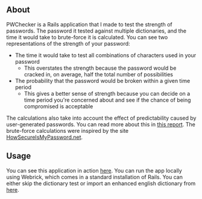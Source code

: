 About
-----

PWChecker is a Rails application that I made to test the strength of passwords. The password it tested against multiple dictionaries, and the time it would take to brute-force it is calculated. You can see two representations of the strength of your password:

- The time it would take to test all combinations of characters used in your password
	* This overstates the strength because the password would be cracked in, on average, half the total number of possibilities
- The probability that the password would be broken within a given time period
	* This gives a better sense of strength because you can decide on a time period you're concerned about and see if the chance of being compromised is acceptable
	
The calculations also take into account the effect of predictability caused by user-generated passwords. You can read more about this in [this report][1]. The brute-force calculations were inspired by the site [HowSecureIsMyPassword.net][4]. 

Usage
-----

You can see this application in action [here][2]. You can run the app locally using Webrick, which comes in a standard installation of Rails. You can either skip the dictionary test or import an enhanced english dictionary from [here][3].

[1]: http://csrc.nist.gov/publications/nistpubs/800-63/SP800-63V1_0_2.pdf
[2]: http://pwchecker.mattwean.com
[3]: http://mattwean.squarespace.com/storage/files/en_dicts.csv
[4]: http://howsecureismypassword.net